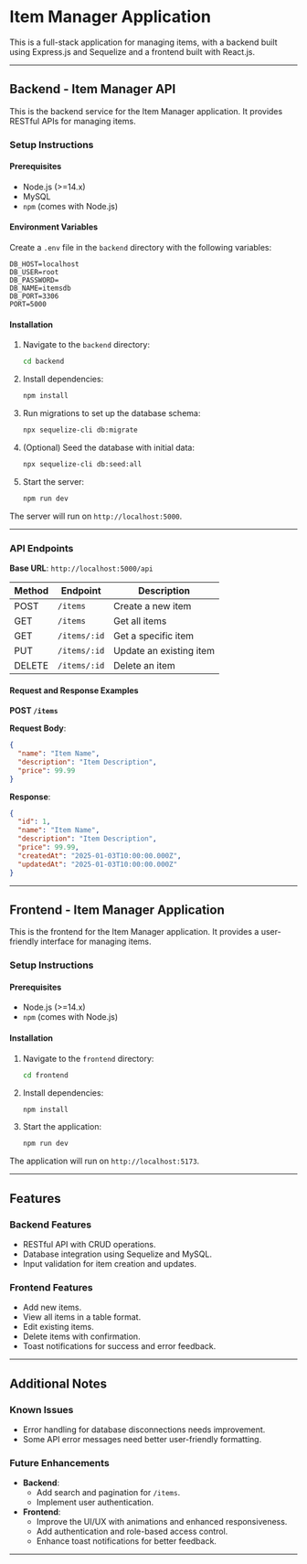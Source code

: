 
# Item Manager Application

This is a full-stack application for managing items, with a backend built using Express.js and Sequelize and a frontend built with React.js.

---

## Backend - Item Manager API

This is the backend service for the Item Manager application. It provides RESTful APIs for managing items.

### Setup Instructions

#### Prerequisites
- Node.js (>=14.x)
- MySQL
- `npm` (comes with Node.js)

#### Environment Variables
Create a `.env` file in the `backend` directory with the following variables:

```env
DB_HOST=localhost
DB_USER=root
DB_PASSWORD=
DB_NAME=itemsdb
DB_PORT=3306
PORT=5000
```

#### Installation
1. Navigate to the `backend` directory:
   ```bash
   cd backend
   ```

2. Install dependencies:
   ```bash
   npm install
   ```

3. Run migrations to set up the database schema:
   ```bash
   npx sequelize-cli db:migrate
   ```

4. (Optional) Seed the database with initial data:
   ```bash
   npx sequelize-cli db:seed:all
   ```

5. Start the server:
   ```bash
   npm run dev
   ```

The server will run on `http://localhost:5000`.

---

### API Endpoints

**Base URL**: `http://localhost:5000/api`

| Method | Endpoint       | Description             |
|--------|----------------|-------------------------|
| POST   | `/items`       | Create a new item       |
| GET    | `/items`       | Get all items           |
| GET    | `/items/:id`   | Get a specific item     |
| PUT    | `/items/:id`   | Update an existing item |
| DELETE | `/items/:id`   | Delete an item          |

#### Request and Response Examples

**POST `/items`**

**Request Body**:
```json
{
  "name": "Item Name",
  "description": "Item Description",
  "price": 99.99
}
```

**Response**:
```json
{
  "id": 1,
  "name": "Item Name",
  "description": "Item Description",
  "price": 99.99,
  "createdAt": "2025-01-03T10:00:00.000Z",
  "updatedAt": "2025-01-03T10:00:00.000Z"
}
```

---

## Frontend - Item Manager Application

This is the frontend for the Item Manager application. It provides a user-friendly interface for managing items.

### Setup Instructions

#### Prerequisites
- Node.js (>=14.x)
- `npm` (comes with Node.js)

#### Installation
1. Navigate to the `frontend` directory:
   ```bash
   cd frontend
   ```

2. Install dependencies:
   ```bash
   npm install
   ```

3. Start the application:
   ```bash
   npm run dev
   ```

The application will run on `http://localhost:5173`.

---

## Features

### Backend Features
- RESTful API with CRUD operations.
- Database integration using Sequelize and MySQL.
- Input validation for item creation and updates.

### Frontend Features
- Add new items.
- View all items in a table format.
- Edit existing items.
- Delete items with confirmation.
- Toast notifications for success and error feedback.

---

## Additional Notes

### Known Issues
- Error handling for database disconnections needs improvement.
- Some API error messages need better user-friendly formatting.

### Future Enhancements
- **Backend**:
  - Add search and pagination for `/items`.
  - Implement user authentication.
- **Frontend**:
  - Improve the UI/UX with animations and enhanced responsiveness.
  - Add authentication and role-based access control.
  - Enhance toast notifications for better feedback.

---
